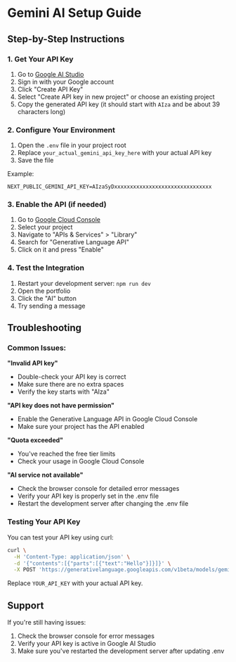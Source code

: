 # Gemini AI Setup Guide

## Step-by-Step Instructions

### 1. Get Your API Key
1. Go to [Google AI Studio](https://aistudio.google.com/app/apikey)
2. Sign in with your Google account
3. Click "Create API Key"
4. Select "Create API key in new project" or choose an existing project
5. Copy the generated API key (it should start with `AIza` and be about 39 characters long)

### 2. Configure Your Environment
1. Open the `.env` file in your project root
2. Replace `your_actual_gemini_api_key_here` with your actual API key
3. Save the file

Example:
```
NEXT_PUBLIC_GEMINI_API_KEY=AIzaSyDxxxxxxxxxxxxxxxxxxxxxxxxxxxxxxx
```

### 3. Enable the API (if needed)
1. Go to [Google Cloud Console](https://console.cloud.google.com/)
2. Select your project
3. Navigate to "APIs & Services" > "Library"
4. Search for "Generative Language API"
5. Click on it and press "Enable"

### 4. Test the Integration
1. Restart your development server: `npm run dev`
2. Open the portfolio
3. Click the "AI" button
4. Try sending a message

## Troubleshooting

### Common Issues:

**"Invalid API key"**
- Double-check your API key is correct
- Make sure there are no extra spaces
- Verify the key starts with "AIza"

**"API key does not have permission"**
- Enable the Generative Language API in Google Cloud Console
- Make sure your project has the API enabled

**"Quota exceeded"**
- You've reached the free tier limits
- Check your usage in Google Cloud Console

**"AI service not available"**
- Check the browser console for detailed error messages
- Verify your API key is properly set in the .env file
- Restart the development server after changing the .env file

### Testing Your API Key

You can test your API key using curl:

```bash
curl \
  -H 'Content-Type: application/json' \
  -d '{"contents":[{"parts":[{"text":"Hello"}]}]}' \
  -X POST 'https://generativelanguage.googleapis.com/v1beta/models/gemini-1.5-flash:generateContent?key=YOUR_API_KEY'
```

Replace `YOUR_API_KEY` with your actual API key.

## Support

If you're still having issues:
1. Check the browser console for error messages
2. Verify your API key is active in Google AI Studio
3. Make sure you've restarted the development server after updating .env